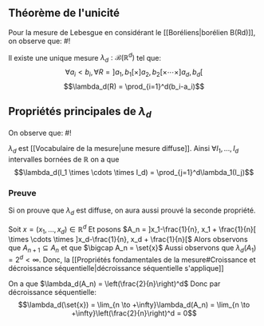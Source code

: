 ## Théorème de l'unicité
Pour la mesure de Lebesgue en considérant le [[Boréliens|borélien B(Rd)]], on observe que: #!

Il existe une unique mesure $\lambda_d: \mathcal B(\mathbb R^d)$ tel que:
$$\forall a_i < b_i, \forall R = ]a_1, b_1[\times]a_2, b_2[ \times \cdots \times]a_d, b_d[$$
$$\lambda_d(R) = \prod_{i=1}^d(b_i-a_i)$$
<!--ID: 1729505204719-->



## Propriétés principales de $\lambda_d$
On observe que: #!

$\lambda_d$ est [[Vocabulaire de la mesure|une mesure diffuse]]. Ainsi $\forall I_1, \dots, I_d$ intervalles bornées de $\mathbb R$ on a que
$$\lambda_d(I_1 \times \cdots \times I_d) = \prod_{j=1}^d\lambda_1(I_j)$$
### Preuve
Si on prouve que $\lambda_d$ est diffuse, on aura aussi prouvé la seconde propriété.
<!--ID: 1729505204721-->



Soit $x = (x_1, \dots, x_d) \in \mathbb R^d$ Et posons $A_n = ]x_1-\frac{1}{n}, x_1 + \frac{1}{n}[ \times \cdots \times ]x_d-\frac{1}{n}, x_d + \frac{1}{n}[$
Alors observons que $A_{n+1} \subseteq A_n$ et que $\bigcap A_n = \set{x}$
Aussi observons que $\lambda_d(A_1) = 2^d < \infty$. Donc, la [[Propriétés fondamentales de la mesure#Croissance et décroissance séquentielle|décroissance séquentielle s'applique]] 

On a que $\lambda_d(A_n) = \left(\frac{2}{n}\right)^d$
Donc par décroissance séquentielle:
$$\lambda_d(\set{x}) = \lim_{n \to +\infty}\lambda_d(A_n) = \lim_{n \to +\infty}\left(\frac{2}{n}\right)^d = 0$$
